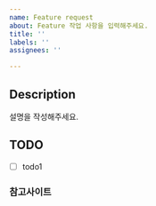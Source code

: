 ```yaml
---
name: Feature request
about: Feature 작업 사항을 입력해주세요.
title: ''
labels: ''
assignees: ''

---
```


## Description
설명을 작성해주세요.

## TODO
- [ ] todo1

### 참고사이트
